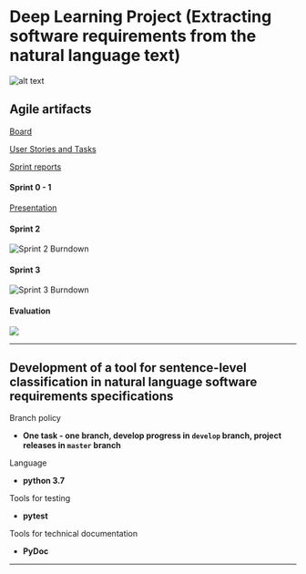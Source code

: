# Deep Learning Project (Extracting software requirements from the natural language text)

![alt text](https://sun1-92.userapi.com/c845417/v845417961/18db8/3ahGJUU5Y54.jpg?ava=1 "Innopolis University")



## Agile artifacts

[Board](https://github.com/StepanU/deep_learning_project/projects/1)

[User Stories and Tasks](https://github.com/StepanU/deep_learning_project/issues)

[Sprint reports](https://drive.google.com/drive/folders/1uWPXtNLrJg45RR8LKI2ix-UPr1Nb8qWO?usp=sharing)

#### Sprint 0 - 1
[Presentation](https://docs.google.com/presentation/d/1TcYh_MBR9UGKt89rxWrKTFygNzyb4x9bZRcgMkH5jVQ/edit?usp=sharing)

#### Sprint 2
![Sprint 2 Burndown](/images/sprint2-burndown)

#### Sprint 3
![Sprint 3 Burndown](/images/sprint3-burndown)

#### Evaluation
![](https://docs.google.com/spreadsheets/d/e/2PACX-1vSHDLY6gFINy8nBgLJb81mLj9IkczivmAyML4zdw_dxAN6vNRxIOuSpkBkKgUA4ixQG_P8MFCwEXwbY/pubchart?oid=821744637&format=image[])

***

## Development of a tool for sentence-level classification in natural language software requirements specifications

Branch policy
* **One task - one branch, develop progress in `develop` branch, project releases in `master` branch**

Language 
* **python 3.7**

Tools for testing
* **pytest**
 
Tools for technical documentation
* **PyDoc**

***
